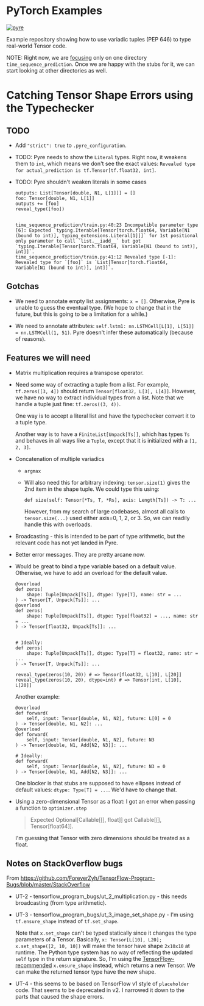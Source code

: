 # PyTorch Examples

[![pyre](https://github.com/pradeep90/examples/workflows/Run%20Pyre/badge.svg)](https://github.com/pradeep90/examples/actions/workflows/main.yml)

Example repository showing how to use variadic tuples (PEP 646) to type real-world Tensor code.

NOTE: Right now, we are [focusing](https://github.com/pradeep90/pytorch_examples/blob/master/.pyre_configuration#L3) only on one directory `time_sequence_prediction`. Once we are happy with the stubs for it, we can start looking at other directories as well.

# Catching Tensor Shape Errors using the Typechecker

## TODO

+ Add `"strict": true` to `.pyre_configuration`.

+ TODO: Pyre needs to show the `Literal` types. Right now, it weakens them to `int`, which means we don't see the exact values: `Revealed type for actual_prediction is tf.Tensor[tf.float32, int]`.

+ TODO: Pyre shouldn't weaken literals in some cases

	```
	outputs: List[Tensor[double, N1, L[1]]] = []
	foo: Tensor[double, N1, L[1]]
	outputs += [foo]
	reveal_type([foo])


	time_sequence_prediction/train.py:40:23 Incompatible parameter type [6]: Expected `typing.Iterable[Tensor[torch.float64, Variable[N1 (bound to int)], typing_extensions.Literal[1]]]` for 1st positional only parameter to call `list.__iadd__` but got `typing.Iterable[Tensor[torch.float64, Variable[N1 (bound to int)], int]]`.
	time_sequence_prediction/train.py:41:12 Revealed type [-1]: Revealed type for `[foo]` is `List[Tensor[torch.float64, Variable[N1 (bound to int)], int]]`.
	```

## Gotchas

+ We need to annotate empty list assignments: `x = []`. Otherwise, Pyre is unable to guess the eventual type. (We hope to change that in the future, but this is going to be a limitation for a while.)

+ We need to annotate attributes: `self.lstm1: nn.LSTMCell[L[1], L[51]] = nn.LSTMCell(1, 51)`. Pyre doesn't infer these automatically (because of reasons).

## Features we will need

+ Matrix multiplication requires a transpose operator.

+ Need some way of extracting a tuple from a list. For example, `tf.zeros([3, 4])` should return `Tensor[float32, L[3], L[4]]`. However, we have no way to extract individual types from a list. Note that we handle a tuple just fine: `tf.zeros((3, 4))`.

  One way is to accept a literal list and have the typechecker convert it to a tuple type.

  Another way is to have a `FiniteList[Unpack[Ts]]`, which has types `Ts` and behaves in all ways like a `Tuple`, except that it is initialized with a `[1, 2, 3]`.

+ Concatenation of multiple variadics

  - `argmax`

  - Will also need this for arbitrary indexing: `tensor.size(1)` gives the 2nd item in the shape tuple. We could type this using:

	```
	def size(self: Tensor[*Ts, T, *Rs], axis: Length[Ts]) -> T: ...
	```

	However, from my search of large codebases, almost all calls to `tensor.size(...)` used either axis=0, 1, 2, or 3. So, we can readily handle this with overloads.

+ Broadcasting - this is intended to be part of type arithmetic, but the relevant code has not yet landed in Pyre.

+ Better error messages. They are pretty arcane now.

+ Would be great to bind a type variable based on a default value. Otherwise, we have to add an overload for the default value.

	```
	@overload
	def zeros(
		shape: Tuple[Unpack[Ts]], dtype: Type[T], name: str = ...
	) -> Tensor[T, Unpack[Ts]]: ...
	@overload
	def zeros(
		shape: Tuple[Unpack[Ts]], dtype: Type[float32] = ..., name: str = ...
	) -> Tensor[float32, Unpack[Ts]]: ...


	# Ideally:
	def zeros(
		shape: Tuple[Unpack[Ts]], dtype: Type[T] = float32, name: str = ...
	) -> Tensor[T, Unpack[Ts]]: ...

	reveal_type(zeros(10, 20)) # => Tensor[float32, L[10], L[20]]
	reveal_type(zeros(10, 20), dtype=int) # => Tensor[int, L[10], L[20]]
	```

	Another example:

	```
	@overload
	def forward(
		self, input: Tensor[double, N1, N2], future: L[0] = 0
	) -> Tensor[double, N1, N2]: ...
	@overload
	def forward(
		self, input: Tensor[double, N1, N2], future: N3
	) -> Tensor[double, N1, Add[N2, N3]]: ...

	# Ideally:
	def forward(
		self, input: Tensor[double, N1, N2], future: N3 = 0
	) -> Tensor[double, N1, Add[N2, N3]]: ...
	```

	One blocker is that stubs are supposed to have ellipses instead of default values: `dtype: Type[T] = ...`. We'd have to change that.

+ Using a zero-dimensional Tensor as a float: I got an error when passing a function to `optimizer.step`

  > Expected Optional[Callable[[], float]] got Callable[[], Tensor[float64]].

  I'm guessing that Tensor with zero dimensions should be treated as a float.

## Notes on StackOverflow bugs

From https://github.com/ForeverZyh/TensorFlow-Program-Bugs/blob/master/StackOverflow

+ UT-2 - tensorflow_program_bugs/ut_2_multiplication.py - this needs broadcasting (from type arithmetic).


+ UT-3 - tensorflow_program_bugs/ut_3_image_set_shape.py - I'm using `tf.ensure_shape` instead of `tf.set_shape`.

  Note that `x.set_shape` can't be typed statically since it changes the type parameters of a Tensor. Basically, `x: Tensor[L[10], L20]; x.set_shape([2, 10, 10])` will make the tensor have shape `2x10x10` at runtime. The Python type system has no way of reflecting the updated `self` type in the return signature. So, I'm using the [TensorFlow-recommended](https://www.tensorflow.org/api_docs/python/tf/Tensor#set_shape) `x.ensure_shape` instead, which returns a new Tensor. We can make the returned tensor type have the new shape.

+ UT-4 - this seems to be based on TensorFlow v1 style of `placeholder` code. That seems to be deprecated in v2. I narrowed it down to the parts that caused the shape errors.
